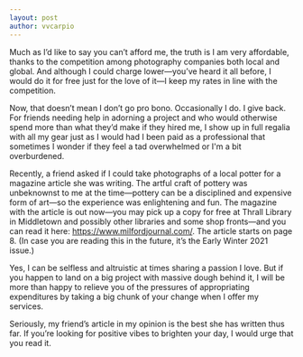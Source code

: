 ```yaml
---
layout: post
author: vvcarpio
---
```

Much as I’d like to say you can’t afford me, the truth is I am very affordable, thanks to the competition among photography companies both local and global. And although I could charge lower—you’ve heard it all before, I would do it for free just for the love of it—I keep my rates in line with the competition.

Now, that doesn’t mean I don’t go pro bono. Occasionally I do. I give back. For friends needing help in adorning a project and who would otherwise spend more than what they’d make if they hired me, I show up in full regalia with all my gear just as I would had I been paid as a professional that sometimes I wonder if they feel a tad overwhelmed or I'm a bit overburdened.

Recently, a friend asked if I could take photographs of a local potter for a magazine article she was writing. The artful craft of pottery was unbeknownst to me at the time—pottery can be a disciplined and expensive form of art—so the experience was enlightening and fun. The magazine with the article is out now—you may pick up a copy for free at Thrall Library in Middletown and possibly other libraries and some shop fronts—and you can read it here: <a href="https://www.milfordjournal.com/">https://www.milfordjournal.com/</a>. The article starts on page 8. (In case you are reading this in the future, it’s the Early Winter 2021 issue.)

Yes, I can be selfless and altruistic at times sharing a passion I love. But if you happen to land on a big project with massive dough behind it, I will be more than happy to relieve you of the pressures of appropriating expenditures by taking a big chunk of your change when I offer my services.

Seriously, my friend’s article in my opinion is the best she has written thus far. If you’re looking for positive vibes to brighten your day, I would urge that you read it.
